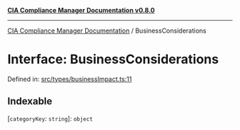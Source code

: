 [**CIA Compliance Manager Documentation v0.8.0**](../README.md)

***

[CIA Compliance Manager Documentation](../globals.md) / BusinessConsiderations

# Interface: BusinessConsiderations

Defined in: [src/types/businessImpact.ts:11](https://github.com/Hack23/cia-compliance-manager/blob/cb6149c89796a3270553cf52dea8f2c5b402dd17/src/types/businessImpact.ts#L11)

## Indexable

\[`categoryKey`: `string`\]: `object`

